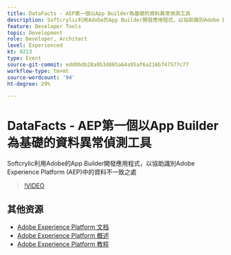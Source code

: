 ```yaml
---
title: DataFacts - AEP第一個以App Builder為基礎的資料異常偵測工具
description: Softcrylic利用Adobe的App Builder開發應用程式，以協助識別Adobe Experience Platform (AEP)中的資料不一致之處
feature: Developer Tools
topic: Development
role: Developer, Architect
level: Experienced
kt: 9213
type: Event
source-git-commit: edd0bdb28a9b3d065a64a95af6a216b747577c77
workflow-type: tm+mt
source-wordcount: '94'
ht-degree: 29%

---
```


# DataFacts - AEP第一個以App Builder為基礎的資料異常偵測工具

Softcrylic利用Adobe的App Builder開發應用程式，以協助識別Adobe Experience Platform (AEP)中的資料不一致之處

>[!VIDEO](https://video.tv.adobe.com/v/337710/?quality=12&learn=on&hidetitle=true)

## 其他资源

- [Adobe Experience Platform 文档](https://experienceleague.adobe.com/docs/experience-platform.html)
- [Adobe Experience Platform 概述](https://experienceleague.adobe.com/docs/experience-platform/landing/home.html?lang=zh-Hans)
- [Adobe Experience Platform 教程](https://experienceleague.adobe.com/docs/platform-learn/tutorials/overview.html?lang=en)
